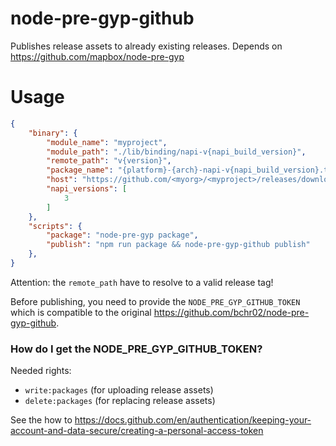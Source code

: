 # node-pre-gyp-github

Publishes release assets to already existing releases.
Depends on https://github.com/mapbox/node-pre-gyp


# Usage



```json 
{
    "binary": {
        "module_name": "myproject",
        "module_path": "./lib/binding/napi-v{napi_build_version}",
        "remote_path": "v{version}",
        "package_name": "{platform}-{arch}-napi-v{napi_build_version}.tar.gz",
        "host": "https://github.com/<myorg>/<myproject>/releases/download",
        "napi_versions": [
            3
        ]
    },
    "scripts": {
        "package": "node-pre-gyp package",
        "publish": "npm run package && node-pre-gyp-github publish"
    },
}
```
Attention: the `remote_path` have to resolve to a valid release tag!

Before publishing, you need to provide the `NODE_PRE_GYP_GITHUB_TOKEN` which is compatible to the original https://github.com/bchr02/node-pre-gyp-github.

### How do I get the NODE_PRE_GYP_GITHUB_TOKEN? 

Needed rights:

* `write:packages` (for uploading release assets)
* `delete:packages` (for replacing release assets)

See the how to https://docs.github.com/en/authentication/keeping-your-account-and-data-secure/creating-a-personal-access-token
